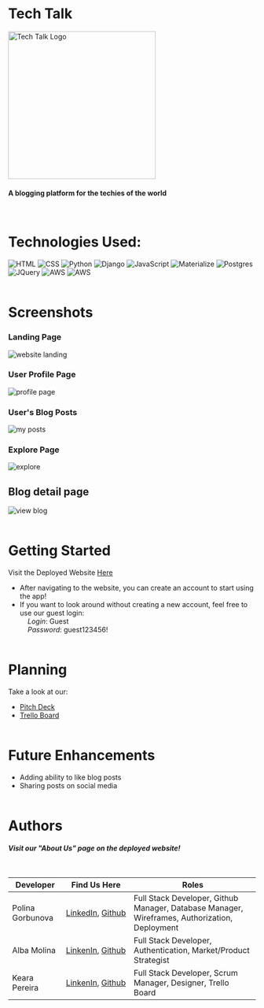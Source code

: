 # Tech Talk
<img src="https://i.imgur.com/tUZme7J.png" alt="Tech Talk Logo" width="300"/>

#### A blogging platform for the techies of the world
<br>

# Technologies Used: 
![HTML](https://img.shields.io/badge/HTML-239120?style=for-the-badge&logo=html5&logoColor=white)
![CSS](https://img.shields.io/badge/CSS-239120?&style=for-the-badge&logo=css3&logoColor=white)
![Python](https://img.shields.io/badge/python-3670A0?style=for-the-badge&logo=python&logoColor=ffdd54)
![Django](https://img.shields.io/badge/django-%23092E20.svg?style=for-the-badge&logo=django&logoColor=white)
![JavaScript](https://img.shields.io/badge/JavaScript-F7DF1E?style=for-the-badge&logo=javascript&logoColor=black)
![Materialize](https://img.shields.io/badge/-Materialize%20CSS-coral?style=for-the-badge&logoColor=black)
![Postgres](https://img.shields.io/badge/postgres-%23316192.svg?style=for-the-badge&logo=postgresql&logoColor=white)
![JQuery](https://img.shields.io/badge/jQuery-0769AD.svg?style=for-the-badge&logo=jQuery)
![AWS](https://img.shields.io/badge/Amazon-232F3E.svg?style=for-the-badge&logo=Amazon%20AWS)
![AWS](https://img.shields.io/badge/Disqus-2E9FFF.svg?style=for-the-badge&logo=Disqus&logoColor=white)
<br><br>

# Screenshots
### Landing Page
![website landing](https://i.imgur.com/ZPdricT.png)

### User Profile Page
![profile page](https://i.imgur.com/uCPXHuG.png)

### User's Blog Posts
![my posts](https://i.imgur.com/E5pI2GS.png)

### Explore Page
![explore](https://i.imgur.com/g25tIpN.png)

## Blog detail page
![view blog](https://i.imgur.com/urJ8DtN.png)
<br><br>

# Getting Started
Visit the Deployed Website [Here](https://tech-talk-pak.herokuapp.com/)
* After navigating to the website, you can create an account to start using the app!
* If you want to look around without creating a new account, feel free to use our guest login: <br>
    _Login_: Guest <br>
    _Password_: guest123456!
<br><br>

# Planning 
Take a look at our:
* [Pitch Deck](https://docs.google.com/presentation/d/1XiRo40gLLzh22XKiNHGCbk_bW2OktTSn0pbl3OfotR4/edit#slide=id.g10333c1fd09_0_47)
* [Trello Board](https://trello.com/b/lUIike0p/tech-talk)
<br><br>

# Future Enhancements 
- Adding ability to like blog posts
- Sharing posts on social media
<br><br>

# Authors
#### _Visit our "About Us" page on the deployed website!_
<br>

| Developer | Find Us Here | Roles |
| --------- | ------------ | ----- |
| Polina Gorbunova | [LinkedIn](https://www.linkedin.com/in/polina-g/), [Github](https://github.com/polina-g) | Full Stack Developer, Github Manager, Database Manager, Wireframes, Authorization, Deployment |
| Alba Molina |[LinkenIn](https://www.linkedin.com/in/albamolina/), [Github](https://github.com/alba-molina-nyc) | Full Stack Developer, Authentication, Market/Product Strategist |
| Keara Pereira | [LinkenIn](https://www.linkedin.com/in/keara-p-b5a4a6222/), [Github](https://github.com/perkea) | Full Stack Developer, Scrum Manager, Designer, Trello Board |







